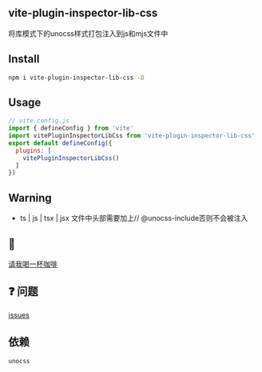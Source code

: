 ## vite-plugin-inspector-lib-css
将库模式下的unocss样式打包注入到js和mjs文件中

## Install
```bash
npm i vite-plugin-inspector-lib-css -D
```

## Usage
```js
// vite.config.js
import { defineConfig } from 'vite'
import vitePluginInspectorLibCss from 'vite-plugin-inspector-lib-css'
export default defineConfig({
  plugins: [
    vitePluginInspectorLibCss()
  ]
})
```

## Warning
- ts | js | tsx | jsx 文件中头部需要加上// @unocss-include否则不会被注入



## :tea: 
[请我喝一杯咖啡](https://github.com/Simon-He95/sponsor)



## :question: 问题
[issues](https://github.com/Simon-He95/vite-plugin-inspector-lib-css/issues)

## 依赖
`unocss`
